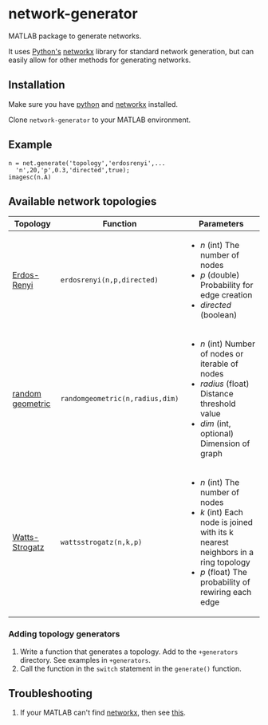 # network-generator
MATLAB package to generate networks.

It uses [Python's](https://www.python.org/) [networkx](https://networkx.github.io/) library for standard network generation, but can easily allow for other methods for generating networks.

## Installation
Make sure you have [python](https://www.python.org/downloads/) and [networkx](https://networkx.github.io/) installed.

Clone `network-generator` to your MATLAB environment.

## Example
```
n = net.generate('topology','erdosrenyi',...
  'n',20,'p',0.3,'directed',true);
imagesc(n.A)
```

## Available network topologies
|Topology|Function|Parameters|
|---|---|---|
|[Erdos-Renyi](https://networkx.github.io/documentation/stable/reference/generated/networkx.generators.random_graphs.erdos_renyi_graph.html#networkx.generators.random_graphs.erdos_renyi_graph)|`erdosrenyi(n,p,directed)`|<ul><li>*n* (int) The number of nodes </li><li>*p* (double) Probability for edge creation </li><li>*directed* (boolean)</li></ul>|
|[random geometric](https://networkx.github.io/documentation/stable/reference/generated/networkx.generators.geometric.random_geometric_graph.html#networkx.generators.geometric.random_geometric_graph)|`randomgeometric(n,radius,dim)`|<ul><li>*n* (int) Number of nodes or iterable of nodes</li><li>*radius* (float) Distance threshold value</li><li>*dim* (int, optional) Dimension of graph</li></ul>|
|[Watts-Strogatz](https://networkx.github.io/documentation/stable/reference/generated/networkx.generators.random_graphs.watts_strogatz_graph.html#networkx.generators.random_graphs.watts_strogatz_graph)|`wattsstrogatz(n,k,p)`|<ul><li>*n* (int) The number of nodes</li><li>*k* (int) Each node is joined with its k nearest neighbors in a ring topology</li><li>*p* (float) The probability of rewiring each edge</li></ul>|

### Adding topology generators

1. Write a function that generates a topology. Add to the `+generators` directory. See examples in `+generators`.
2. Call the function in the `switch` statement in the `generate()` function.

## Troubleshooting
1. If your MATLAB can't find [networkx](https://networkx.github.io/), then see [this](https://erikreinertsen.com/python3-in-matlab/).

